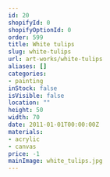 ```yaml
---
id: 20
shopifyId: 0
shopifyOptionId: 0
order: 599
title: White tulips
slug: white-tulips
url: art-works/white-tulips
aliases: []
categories:
- painting
inStock: false
isVisible: false
location: ""
height: 50
width: 70
date: 2011-01-01T00:00:00Z
materials:
- acrylic
- canvas
price: -1
mainImage: white_tulips.jpg
---
```

